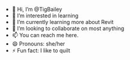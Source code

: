 - 👋 Hi, I’m @TigBailey
- 👀 I’m interested in learning
- 🌱 I’m currently learning more about Revit
- 💞️ I’m looking to collaborate on most anything
- 📫 You can reach me here.
- 😄 Pronouns: she/her
- ⚡ Fun fact: I like to quilt

<!---
TigBailey/TigBailey is a ✨ special ✨ repository because its `README.md` (this file) appears on your GitHub profile.
You can click the Preview link to take a look at your changes.
--->
